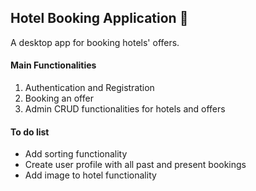 ## Hotel Booking Application 📍
A desktop app for booking hotels' offers.

#### **Main Functionalities**
1. Authentication and Registration
2. Booking an offer
3. Admin CRUD functionalities for hotels and offers

#### **To do list**
- Add sorting functionality
- Create user profile with all past and present bookings
- Add image to hotel functionality